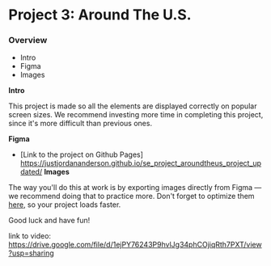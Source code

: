 # Project 3: Around The U.S.

### Overview

- Intro
- Figma
- Images

**Intro**

This project is made so all the elements are displayed correctly on popular screen sizes. We recommend investing more time in completing this project, since it's more difficult than previous ones.

**Figma**

- [Link to the project on Github Pages] https://justjordananderson.github.io/se_project_aroundtheus_project_updated/
**Images**

The way you'll do this at work is by exporting images directly from Figma — we recommend doing that to practice more. Don't forget to optimize them [here](https://tinypng.com/), so your project loads faster.

Good luck and have fun!

link to video: https://drive.google.com/file/d/1ejPY76243P9hvlJg34phCOjiqRth7PXT/view?usp=sharing